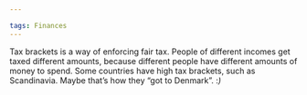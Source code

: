 ```yaml
---

tags: Finances 
---
```


Tax brackets is a way of enforcing fair tax. People of different incomes get taxed different amounts, because different people have different amounts of money to spend. Some countries have high tax brackets, such as Scandinavia. Maybe that’s how they “got to Denmark”. :*)*